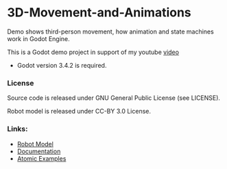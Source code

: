 # 3D-Movement-and-Animations
Demo shows third-person movement, how animation and state machines work in Godot Engine.

This is a Godot demo project in support of my youtube [video](https://www.youtube.com/watch?v=wVc4J8su4x8&t=127s) 

- Godot version 3.4.2 is required.

### License
Source code is released under GNU General Public License (see LICENSE).

Robot model is released under CC-BY 3.0 License.

### Links:

- [Robot Model](https://opengameart.org/content/robo-welder)
- [Documentation](http://docs.godotengine.org)
- [Atomic Examples](https://github.com/AtomicGameEngine/AtomicExamples) 
